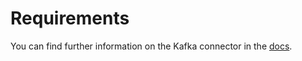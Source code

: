 # Requirements
<!-- to be updated -->
You can find further information on the Kafka connector in the [docs](https://docs.open-metadata.org/connectors/database/sqlite).